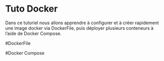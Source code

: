 # Tuto Docker 

Dans ce tutoriel nous allons apprendre à configurer et à créer rapidement une image docker via DockerFile, puis 
déployer plusieurs conteneurs à l’aide de Docker Compose. 

#DockerFile



#Docker Compose

